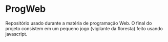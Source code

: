 # ProgWeb

Repositório usado durante a matéria de programação Web. O final do projeto consistem em um pequeno jogo (vigilante da floresta) feito usando javascript.
